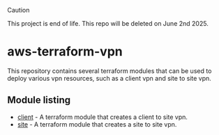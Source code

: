 > [!CAUTION]
> This project is end of life. This repo will be deleted on June 2nd 2025.

# aws-terraform-vpn

This repository contains several terraform modules that can be used to deploy various vpn resources, such as a client vpn and site to site vpn.

## Module listing
- [client](./modules/client/) - A terraform module that creates a client to site vpn.
- [site](./modules/site/) - A terraform module that creates a site to site vpn.
